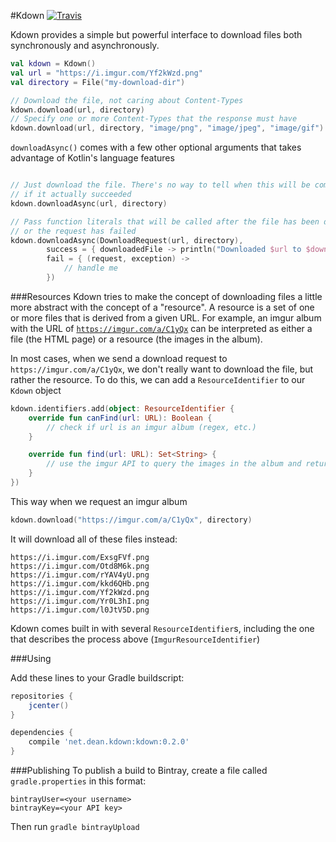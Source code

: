 #Kdown [![Travis](http://img.shields.io/travis/thatJavaNerd/Kdown.svg?style=flat)](https://travis-ci.org/thatJavaNerd/Kdown)

Kdown provides a simple but powerful interface to download files both synchronously and asynchronously.

```kotlin
val kdown = Kdown()
val url = "https://i.imgur.com/Yf2kWzd.png"
val directory = File("my-download-dir")

// Download the file, not caring about Content-Types
kdown.download(url, directory)
// Specify one or more Content-Types that the response must have
kdown.download(url, directory, "image/png", "image/jpeg", "image/gif")
```

`downloadAsync()` comes with a few other optional arguments that takes advantage of Kotlin's language features

```kotlin

// Just download the file. There's no way to tell when this will be completed or
// if it actually succeeded
kdown.downloadAsync(url, directory)

// Pass function literals that will be called after the file has been downloaded
// or the request has failed
kdown.downloadAsync(DownloadRequest(url, directory),
        success = { downloadedFile -> println("Downloaded $url to $downloadedFile") },
        fail = { (request, exception) ->
            // handle me
        })
```

###Resources
Kdown tries to make the concept of downloading files a little more abstract with the concept of a "resource". A resource is a set of one or more files that is derived from a given URL. For example, an imgur album with the URL of [`https://imgur.com/a/C1yQx`](https://imgur.com/a/C1yQx) can be interpreted as either a file (the HTML page) or a resource (the images in the album).

In most cases, when we send a download request to `https://imgur.com/a/C1yQx`, we don't really want to download the file, but rather the resource. To do this, we can add a `ResourceIdentifier` to our `Kdown` object

```kotlin
kdown.identifiers.add(object: ResourceIdentifier {
    override fun canFind(url: URL): Boolean {
        // check if url is an imgur album (regex, etc.)
    }

    override fun find(url: URL): Set<String> {
        // use the imgur API to query the images in the album and return them
    }
})
```

This way when we request an imgur album

```kotlin
kdown.download("https://imgur.com/a/C1yQx", directory)
```

It will download all of these files instead:
```
https://i.imgur.com/ExsgFVf.png
https://i.imgur.com/Otd8M6k.png
https://i.imgur.com/rYAV4yU.png
https://i.imgur.com/kkd6QHb.png
https://i.imgur.com/Yf2kWzd.png
https://i.imgur.com/Yr0L3hI.png
https://i.imgur.com/l0JtV5D.png
```

Kdown comes built in with several `ResourceIdentifier`s, including the one that describes the process above (`ImgurResourceIdentifier`)

###Using

Add these lines to your Gradle buildscript:

```groovy
repositories {
    jcenter()
}

dependencies {
    compile 'net.dean.kdown:kdown:0.2.0'
}
```

###Publishing
To publish a build to Bintray, create a file called `gradle.properties` in this format:

```properties
bintrayUser=<your username>
bintrayKey=<your API key>
```

Then run `gradle bintrayUpload`
